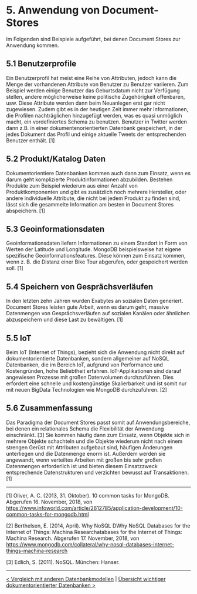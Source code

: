 # 5. Anwendung von Document-Stores

Im Folgenden sind Beispiele aufgeführt, bei denen Document Stores zur Anwendung kommen.

## 5.1 Benutzerprofile

Ein Benutzerprofil hat meist eine Reihe von Attributen, jedoch kann die Menge der vorhandenen Attribute von Benutzer zu Benutzer variieren. Zum Beispiel werden einige Benutzer das Geburtsdatum nicht zur Verfügung stellen, andere möglicherweise keine politische Zugehörigkeit offenbaren, usw. Diese Attribute werden dann beim Neuanlegen erst gar nicht zugewiesen. Zudem gibt es in der heutigen Zeit immer mehr Informationen, die Profilen nachträglichen hinzugefügt werden, was es quasi unmöglich macht, ein vordefiniertes Schema zu benutzen. Benutzer in Twitter werden dann z.B. in einer dokumentenorientierten Datenbank gespeichert, in der jedes Dokument das Profil und einige aktuelle Tweets der entsprechenden Benutzer enthält. [1]

## 5.2 Produkt/Katalog Daten

Dokumentorientiere Datenbanken kommen auch dann zum Einsatz, wenn es darum geht komplizierte Produktinformationen abzubilden. Bestehen Produkte zum Beispiel wiederum aus einer Anzahl von Produktkomponenten und gibt es zusätzlich noch mehrere Hersteller, oder andere individuelle Attribute, die nicht bei jedem Produkt zu finden sind, lässt sich die gesammelte Information am besten in Document Stores abspeichern. [1]

## 5.3 Geoinformationsdaten

Geoinformationsdaten liefern Informationen zu einem Standort in Form von Werten der Latitude und Longitude. MongoDB beispielsweise hat eigene spezifische Geoinformationsfeatures. Diese können zum Einsatz kommen, wenn z. B. die Distanz einer Bike Tour abgerufen, oder gespeichert werden soll. [1]

## 5.4 Speichern von Gesprächsverläufen

In den letzten zehn Jahren wurden Exabytes an sozialen Daten generiert. Document Stores leisten gute Arbeit, wenn es darum geht, massive Datenmengen von Gesprächsverläufen auf sozialen Kanälen oder ähnlichen abzuspeichern und diese Last zu bewältigen. [1]

## 5.5 IoT

Beim IoT (Internet of Things), bezieht sich die Anwendung nicht direkt auf dokumentorientierte Datenbanken, sondern allgemeiner auf NoSQL Datenbanken, die im Bereich IoT, aufgrund von Performance und Kostengründen, hohe Beliebtheit erfahren. IoT-Applikationen sind darauf angewiesen Prozesse mit großen Datenvolumen durchzuführen. Dies erfordert eine schnelle und kostengünstige Skalierbarkeit und ist somit nur mit neuen BigData Technologien wie MongoDB durchzuführen. [2]

## 5.6 Zusammenfassung
Das Paradigma der Document Stores passt somit auf Anwendungsbereiche, bei denen ein relationales Schema die Flexibilität der Anwendung einschränkt. [3]
Sie kommen häufig dann zum Einsatz, wenn Objekte sich in mehrere Objekte schachteln und die Objekte wiederum nicht nach einem strengen Gerüst mit Attributen aufgebaut sind, häufigen Änderungen unterliegen und die Datenmenge enorm ist. Außerdem werden sie angewandt, wenn verteiltes Arbeiten mit großen bis sehr großen Datenmengen erforderlich ist und bieten diesem Einsatzzweck entsprechende Datenstrukturen und verzichten bewusst auf Transaktionen. [1]

------

[1] Oliver, A. C. (2013, 31. Oktober). 10 common tasks for MongoDB. Abgerufen 16. November, 2018, von https://www.infoworld.com/article/2612785/application-development/10-common-tasks-for-mongodb.html

[2] Berthelsen, E. (2014, April). Why NoSQL DWhy NoSQL Databases for the Internet of Things: Machina Researchatabases for the Internet of Things: Machina Research. Abgerufen 17. November, 2018, von https://www.mongodb.com/collateral/why-nosql-databases-internet-things-machina-research

[3] Edlich, S. (2011). NoSQL. München: Hanser. 

------

[< Vergleich mit anderen Datenbankmodellen](06_Vergleich-mit-anderen-Datenbankmodellen.md)		|   [Übersicht wichtiger dokumentorientierter Datenbanken >](08_Übersicht-wichtiger-dokumentorientierter-Datenbanken.md)
